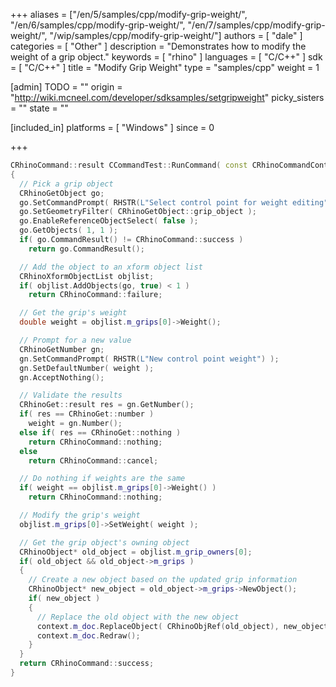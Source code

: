 +++
aliases = ["/en/5/samples/cpp/modify-grip-weight/", "/en/6/samples/cpp/modify-grip-weight/", "/en/7/samples/cpp/modify-grip-weight/", "/wip/samples/cpp/modify-grip-weight/"]
authors = [ "dale" ]
categories = [ "Other" ]
description = "Demonstrates how to modify the weight of a grip object."
keywords = [ "rhino" ]
languages = [ "C/C++" ]
sdk = [ "C/C++" ]
title = "Modify Grip Weight"
type = "samples/cpp"
weight = 1

[admin]
TODO = ""
origin = "http://wiki.mcneel.com/developer/sdksamples/setgripweight"
picky_sisters = ""
state = ""

[included_in]
platforms = [ "Windows" ]
since = 0

+++

```cpp
CRhinoCommand::result CCommandTest::RunCommand( const CRhinoCommandContext& context )
{
  // Pick a grip object
  CRhinoGetObject go;
  go.SetCommandPrompt( RHSTR(L"Select control point for weight editing") );
  go.SetGeometryFilter( CRhinoGetObject::grip_object );
  go.EnableReferenceObjectSelect( false );
  go.GetObjects( 1, 1 );
  if( go.CommandResult() != CRhinoCommand::success )
    return go.CommandResult();

  // Add the object to an xform object list
  CRhinoXformObjectList objlist;
  if( objlist.AddObjects(go, true) < 1 )
    return CRhinoCommand::failure;

  // Get the grip's weight
  double weight = objlist.m_grips[0]->Weight();

  // Prompt for a new value
  CRhinoGetNumber gn;
  gn.SetCommandPrompt( RHSTR(L"New control point weight") );
  gn.SetDefaultNumber( weight );
  gn.AcceptNothing();

  // Validate the results
  CRhinoGet::result res = gn.GetNumber();
  if( res == CRhinoGet::number )
    weight = gn.Number();
  else if( res == CRhinoGet::nothing )
    return CRhinoCommand::nothing;
  else
    return CRhinoCommand::cancel;

  // Do nothing if weights are the same
  if( weight == objlist.m_grips[0]->Weight() )
    return CRhinoCommand::nothing;

  // Modify the grip's weight
  objlist.m_grips[0]->SetWeight( weight );

  // Get the grip object's owning object
  CRhinoObject* old_object = objlist.m_grip_owners[0];
  if( old_object && old_object->m_grips )
  {
    // Create a new object based on the updated grip information
    CRhinoObject* new_object = old_object->m_grips->NewObject();
    if( new_object )
    {
      // Replace the old object with the new object
      context.m_doc.ReplaceObject( CRhinoObjRef(old_object), new_object );
      context.m_doc.Redraw();
    }
  }
  return CRhinoCommand::success;
}
```
